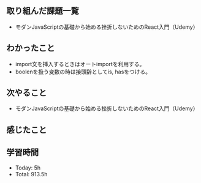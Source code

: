 ## 取り組んだ課題一覧
- モダンJavaScriptの基礎から始める挫折しないためのReact入門（Udemy）
## わかったこと
- import文を挿入するときはオートimportを利用する。
- boolenを扱う変数の時は接頭辞としてis, hasをつける。
## 次やること
- モダンJavaScriptの基礎から始める挫折しないためのReact入門（Udemy）
## 感じたこと
## 学習時間
- Today: 5h
- Total: 913.5h
